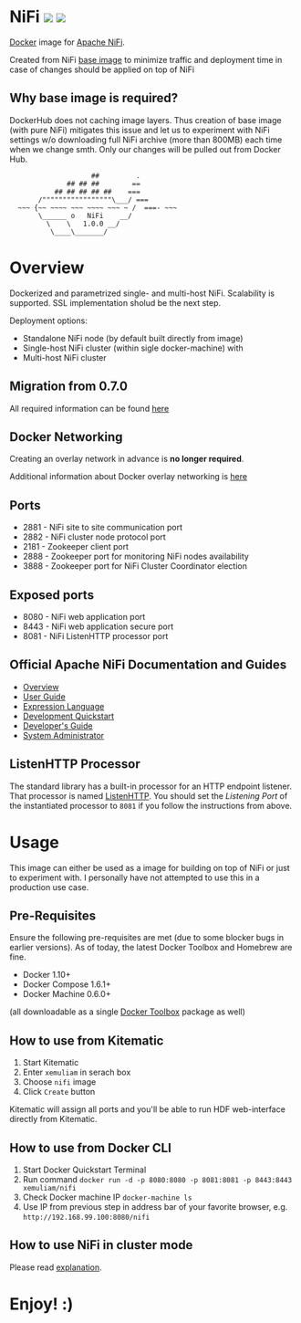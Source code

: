 # NiFi ![](https://images.microbadger.com/badges/version/xemuliam/nifi:1.0.0.svg) ![](https://images.microbadger.com/badges/image/xemuliam/nifi:1.0.0.svg)

[Docker](https://www.docker.com/what-docker) image for [Apache NiFi](https://nifi.apache.org/).

Created from NiFi [base image](https://hub.docker.com/r/xemuliam/nifi-base) to minimize traffic and deployment time in case of changes should be applied on top of NiFi


## Why base image is required?

DockerHub does not caching image layers. Thus creation of base image (with pure NiFi) mitigates this issue and let us to experiment with NiFi settings w/o downloading full NiFi archive (more than 800MB) each time when we change smth. Only our changes will be pulled out from Docker Hub.

                        ##         .
                  ## ## ##        ==
               ## ## ## ## ##    ===
           /"""""""""""""""""\___/ ===
      ~~~ {~~ ~~~~ ~~~ ~~~~ ~~~ ~ /  ===- ~~~
           \______ o   NiFi    __/
             \    \   1.0.0 __/
              \____\_______/


# Overview

Dockerized and parametrized single- and multi-host NiFi.
Scalability is supported.
SSL implementation sholud be the next step.

Deployment options:
- Standalone NiFi node (by default built directly from image)
- Single-host NiFi cluster (within sigle docker-machine) with 
- Multi-host NiFi cluster


## Migration from 0.7.0

All required information can be found [here](http://cwiki.apache.org/confluence/display/NIFI/Migration+Guidance)


## Docker Networking

Creating an overlay network in advance is **no longer required**.

Additional information about Docker overlay networking is [here](https://github.com/docker/docker/blob/master/docs/userguide/networking/get-started-overlay.md)


## Ports

- 2881 - NiFi site to site communication port
- 2882 - NiFi cluster node protocol port
- 2181 - Zookeeper client port
- 2888 - Zookeeper port for monitoring NiFi nodes availability
- 3888 - Zookeeper port for NiFi Cluster Coordinator election


## Exposed ports

- 8080 - NiFi web application port
- 8443 - NiFi web application secure port
- 8081 - NiFi ListenHTTP processor port


## Official Apache NiFi Documentation and Guides

- [Overview](https://nifi.apache.org/docs.html)
- [User Guide](https://nifi.apache.org/docs/nifi-docs/html/user-guide.html)
- [Expression Language](https://nifi.apache.org/docs/nifi-docs/html/expression-language-guide.html)
- [Development Quickstart](https://nifi.apache.org/quickstart.html)
- [Developer's Guide](https://nifi.apache.org/developer-guide.html)
- [System Administrator](https://nifi.apache.org/docs/nifi-docs/html/administration-guide.html)


## ListenHTTP Processor

The standard library has a built-in processor for an HTTP endpoint listener. That processor is named [ListenHTTP](https://nifi.apache.org/docs/nifi-docs/components/org.apache.nifi.processors.standard.ListenHTTP/index.html). You should set the *Listening Port* of the instantiated processor to `8081` if you follow the instructions from above.


# Usage

This image can either be used as a image for building on top of NiFi or just to experiment with. I personally have not attempted to use this in a production use case.


## Pre-Requisites
Ensure the following pre-requisites are met (due to some blocker bugs in earlier versions). As of today, the latest Docker Toolbox and Homebrew are fine.

- Docker 1.10+
- Docker Compose 1.6.1+
- Docker Machine 0.6.0+

(all downloadable as a single [Docker Toolbox](https://www.docker.com/products/docker-toolbox) package as well)


## How to use from Kitematic

1. Start Kitematic
2. Enter `xemuliam` in serach box
3. Choose `nifi` image
4. Click `Create` button

Kitematic will assign all ports and you'll be able to run HDF web-interface directly from Kitematic.


## How to use from Docker CLI

1. Start Docker Quickstart Terminal
2. Run command  `docker run -d -p 8080:8080 -p 8081:8081 -p 8443:8443 xemuliam/nifi`
3. Check Docker machine IP  `docker-machine ls`
4. Use IP from previous step in address bar of your favorite browser, e.g. `http://192.168.99.100:8080/nifi`


## How to use NiFi in cluster mode

Please read [explanation](https://github.com/xemuliam/docker-nifi/blob/1.0.0/README.Cluster.md).


# Enjoy! :)
